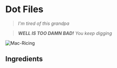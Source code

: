 # Dot Files

> _I'm tired of this grandpa_

> _**WELL IS TOO DAMN BAD!** You keep digging_

![Mac-Ricing](/assets/mac-ricing.png)

## Ingredients

